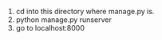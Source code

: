 1. cd into this directory where manage.py is.
2. python manage.py runserver
3. go to localhost:8000
